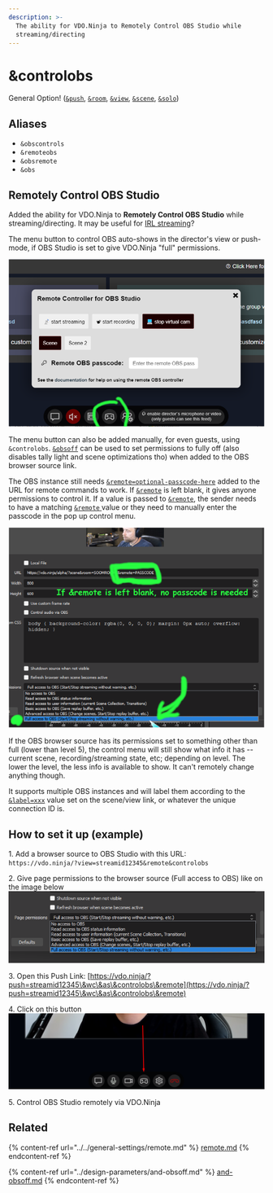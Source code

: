 ```yaml
---
description: >-
  The ability for VDO.Ninja to Remotely Control OBS Studio while
  streaming/directing
---
```


# \&controlobs

General Option! ([`&push`](../../source-settings/push.md), [`&room`](../../general-settings/room.md), [`&view`](../view-parameters/view.md), [`&scene`](../view-parameters/scene.md), [`&solo`](../mixer-scene-parameters/and-solo.md))

## Aliases

* `&obscontrols`
* `&remoteobs`
* `&obsremote`
* `&obs`

## Remotely Control OBS Studio

Added the ability for VDO.Ninja to **Remotely Control OBS Studio** while streaming/directing. It may be useful for [IRL streaming](https://restream.io/blog/irl-streaming-ultimate-guide/)?

The menu button to control OBS auto-shows in the director's view or push-mode, if OBS Studio is set to give VDO.Ninja "full" permissions.

![](<../../.gitbook/assets/image (103).png>)

The menu button can also be added manually, for even guests, using `&controlobs`. [`&obsoff`](../design-parameters/and-obsoff.md) can be used to set permissions to fully off (also disables tally light and scene optimizations tho) when added to the OBS browser source link.

The OBS instance still needs [`&remote=optional-passcode-here`](../../general-settings/remote.md) added to the URL for remote commands to work. If [`&remote`](../../general-settings/remote.md) is left blank, it gives anyone permissions to control it. If a value is passed to [`&remote`](../../general-settings/remote.md), the sender needs to have a matching [`&remote` ](../../general-settings/remote.md)value or they need to manually enter the passcode in the pop up control menu.

![](<../../.gitbook/assets/image (105).png>)

If the OBS browser source has its permissions set to something other than full (lower than level 5), the control menu will still show what info it has -- current scene, recording/streaming state, etc; depending on level. The lower the level, the less info is available to show. It can't remotely change anything though.

It supports multiple OBS instances and will label them according to the [`&label=xxx`](../../general-settings/label.md) value set on the scene/view link, or whatever the unique connection ID is.

## How to set it up (example)

1\. Add a browser source to OBS Studio with this URL:\
`https://vdo.ninja/?view=streamid12345&remote&controlobs`

2\. Give page permissions to the browser source (Full access to OBS) like on the image below\
![](<../../.gitbook/assets/image (111).png>)

3\. Open this Push Link: [https://vdo.ninja/?push=streamid12345\&wc\&as\&controlobs\&remote](https://vdo.ninja/?push=streamid12345\&wc\&as\&controlobs\&remote)

4\. Click on this button\
![](<../../.gitbook/assets/image (118).png>)

5\. Control OBS Studio remotely via VDO.Ninja

## Related

{% content-ref url="../../general-settings/remote.md" %}
[remote.md](../../general-settings/remote.md)
{% endcontent-ref %}

{% content-ref url="../design-parameters/and-obsoff.md" %}
[and-obsoff.md](../design-parameters/and-obsoff.md)
{% endcontent-ref %}

